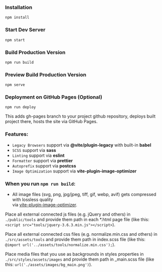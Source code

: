 ### Installation

```
npm install
```

### Start Dev Server

```
npm start
```

### Build Production Version

```
npm run build
```

### Preview Build Production Version

```
npm serve
```

### Deployment on GitHub Pages (Optional)

```
npm run deploy
```

This adds gh-pages branch to your project github repository, deploys built project there, hosts the site via GitHub Pages.

### Features:

- `Legacy Browsers` support via **@vite/plugin-legacy** with built-in **babel**
- `SCSS` support via **sass**
- `Linting` support via **eslint**
- `Formatter` support via **prettier**
- `Autoprefix` support via **postcss**
- `Image Optimization` support via **vite-plugin-image-optimizer**

### When you run `npm run build`:

- All image files (svg, png, jpg/jpeg, tiff, gif, webp, avif) gets compressed with lossless quality
  <br />via [vite-plugin-image-optimizer](https://github.com/FatehAK/vite-plugin-image-optimizer).

Place all external connected js files (e.g. jQuery and others) in `./public/tools` and provide them path in each \*.html page file (like this: `<script src="tools/jquery-3.6.3.min.js"></script>`).

Place all external connected css files (e.g. normalize.min.css and others) in `./src/assets/tools` and provide them path in index.scss file (like this: `@import url('../assets/tools/normalize.min.css');`).

Place media files that you use as backgrounds in styles properties in `./src/styles/assets/images` and provide them path in \_main.scss file (like this: `url('./assets/images/bg_main.png')`).
